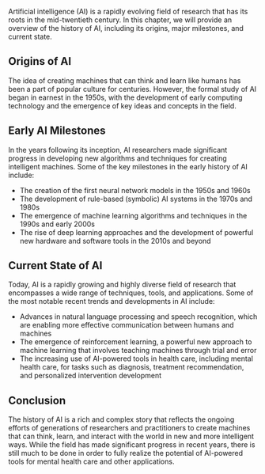 
Artificial intelligence (AI) is a rapidly evolving field of research that has its roots in the mid-twentieth century. In this chapter, we will provide an overview of the history of AI, including its origins, major milestones, and current state.

Origins of AI
-------------

The idea of creating machines that can think and learn like humans has been a part of popular culture for centuries. However, the formal study of AI began in earnest in the 1950s, with the development of early computing technology and the emergence of key ideas and concepts in the field.

Early AI Milestones
-------------------

In the years following its inception, AI researchers made significant progress in developing new algorithms and techniques for creating intelligent machines. Some of the key milestones in the early history of AI include:

* The creation of the first neural network models in the 1950s and 1960s
* The development of rule-based (symbolic) AI systems in the 1970s and 1980s
* The emergence of machine learning algorithms and techniques in the 1990s and early 2000s
* The rise of deep learning approaches and the development of powerful new hardware and software tools in the 2010s and beyond

Current State of AI
-------------------

Today, AI is a rapidly growing and highly diverse field of research that encompasses a wide range of techniques, tools, and applications. Some of the most notable recent trends and developments in AI include:

* Advances in natural language processing and speech recognition, which are enabling more effective communication between humans and machines
* The emergence of reinforcement learning, a powerful new approach to machine learning that involves teaching machines through trial and error
* The increasing use of AI-powered tools in health care, including mental health care, for tasks such as diagnosis, treatment recommendation, and personalized intervention development

Conclusion
----------

The history of AI is a rich and complex story that reflects the ongoing efforts of generations of researchers and practitioners to create machines that can think, learn, and interact with the world in new and more intelligent ways. While the field has made significant progress in recent years, there is still much to be done in order to fully realize the potential of AI-powered tools for mental health care and other applications.
